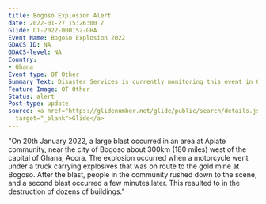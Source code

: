 ```yaml
---
title: Bogoso Explosion Alert
date: 2022-01-27 15:26:00 Z
Glide: OT-2022-000152-GHA
Event Name: Bogoso Explosion 2022
GDACS ID: NA
GDACS-level: NA
Country:
- Ghana
Event type: OT Other
Summary Text: Disaster Services is currently monitoring this event in Ghana.
Feature Image: OT Other
Status: alert
Post-type: update
source: <a href="https://glidenumber.net/glide/public/search/details.jsp?glide=22512&record=4&last=7475"
  target="_blank">Glide</a>
---
```


"On 20th January 2022, a large blast occurred in an area at Apiate community, near the city of Bogoso about 300km (180 miles) west of the capital of Ghana, Accra. The explosion occurred when a motorcycle went under a truck carrying explosives that was on route to the gold mine at Bogoso. After the blast, people in the community rushed down to the scene, and a second blast occurred a few minutes later. This resulted to in the destruction of dozens of buildings."